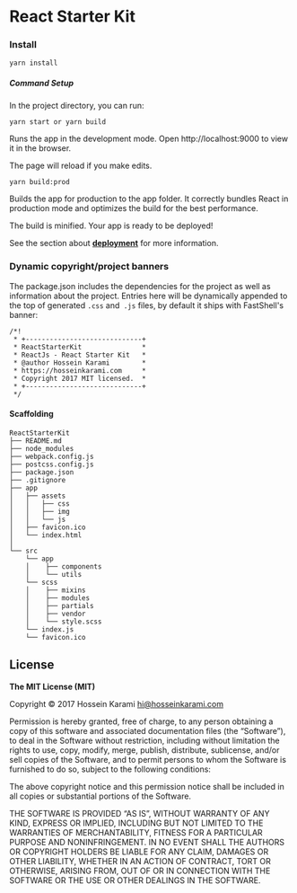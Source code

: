 # React Starter Kit
### Install
```
yarn install
```
##### Command Setup
In the project directory, you can run:
```
yarn start or yarn build
```
Runs the app in the development mode.
Open http://localhost:9000 to view it in the browser.

The page will reload if you make edits.
```
yarn build:prod
```
Builds the app for production to the app folder.
It correctly bundles React in production mode and optimizes the build for the best performance.

The build is minified.
Your app is ready to be deployed!

See the section about [**deployment**](https://github.com/facebookincubator/create-react-app/blob/master/packages/react-scripts/template/README.md#deployment) for more information.
### Dynamic copyright/project banners

The package.json includes the dependencies for the project as well as information about the project. Entries here will be dynamically appended to the top of generated `.css` and` .js` files, by default it ships with FastShell's banner:
```
/*!
 * +-----------------------------+
 * ReactStarterKit               *
 * ReactJs - React Starter Kit   *
 * @author Hossein Karami        *
 * https://hosseinkarami.com     *
 * Copyright 2017 MIT licensed.  *
 * +-----------------------------+
 */
```
#### Scaffolding
```
ReactStarterKit
├── README.md
├── node_modules
├── webpack.config.js
├── postcss.config.js
├── package.json
├── .gitignore
├── app
│   ├── assets
│   │   ├── css
│   │   ├── img
│   │   └── js
│   ├── favicon.ico
│   └── index.html
│   
└── src
    └── app
    │    ├── components
    │    └── utils
    └── scss
    │    ├── mixins
    │    ├── modules
    │    ├── partials
    │    ├── vendor
    │    └── style.scss
    └── index.js
    └── favicon.ico
```
## License
**The MIT License (MIT)**

Copyright © 2017 Hossein Karami <hi@hosseinkarami.com>

Permission is hereby granted, free of charge, to any person obtaining a copy of this software and associated documentation files (the “Software”), to deal in the Software without restriction, including without limitation the rights to use, copy, modify, merge, publish, distribute, sublicense, and/or sell copies of the Software, and to permit persons to whom the Software is furnished to do so, subject to the following conditions:

The above copyright notice and this permission notice shall be included in all copies or substantial portions of the Software.

THE SOFTWARE IS PROVIDED “AS IS”, WITHOUT WARRANTY OF ANY KIND, EXPRESS OR IMPLIED, INCLUDING BUT NOT LIMITED TO THE WARRANTIES OF MERCHANTABILITY, FITNESS FOR A PARTICULAR PURPOSE AND NONINFRINGEMENT. IN NO EVENT SHALL THE AUTHORS OR COPYRIGHT HOLDERS BE LIABLE FOR ANY CLAIM, DAMAGES OR OTHER LIABILITY, WHETHER IN AN ACTION OF CONTRACT, TORT OR OTHERWISE, ARISING FROM, OUT OF OR IN CONNECTION WITH THE SOFTWARE OR THE USE OR OTHER DEALINGS IN THE SOFTWARE.